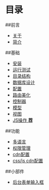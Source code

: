 # 目录

##前言
* [关于](README.md)
* [简介](introduction.md)

##基础
* [安装](install.md)
* [运行测试](tests.md)
* [目录结构](directory-structure.md)
* [数据库设计](database-schema.md)
* [配置](config.md)
* [路由美化](urlmanager.md)
* [控制器](controller.md)
* [模型](model.md)
* [视图](view.md)
* [JS操作 **荐**](js.md)

##功能
* [多语言](multiple-language.md)
* [权限管理](rbac.md)
* [cdn配置](cdn.md)
* [css/js cdn配置](assets-cdn.md)

##小部件
* [后台表单输入框](backend_active_form.md)